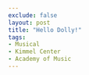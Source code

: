 ```yaml
---
exclude: false
layout: post
title: "Hello Dolly!"
tags:
- Musical
- Kimmel Center
- Academy of Music
---
```

